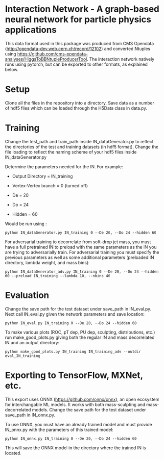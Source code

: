 Interaction Network - A graph-based neural network for particle physics applications
======================================================================================

This data format used in this package was produced from CMS Opendata (http://opendata-dev.web.cern.ch/record/12102) and converted 
Ntuples using https://github.com/cms-opendata-analyses/HiggsToBBNtupleProducerTool. The interaction
network natively runs using pytorch, but can be exported to other formats, as explained below.

Setup
======================================================================================
Clone all the files in the repository into a directory. Save data as a number of hdf5 files which can be loaded through the H5Data 
class in data.py.

Training
======================================================================================

Change the test_path and train_path inside IN_dataGenerator.py to reflect the directories of the test and training datasets 
(in hdf5 format). Change the file loading to reflect the naming scheme of your hdf5 files inside IN_dataGenerator.py

Determine the parameters needed for the IN. For example: 

  - Output Directory = IN_training

  - Vertex-Vertex branch = 0 (turned off)

  - De = 20 

  - Do = 24

  - Hidden = 60


Would be run using :

```
python IN_dataGenerator.py IN_training 0 --De 20, --Do 24 --hidden 60 
```


For adversarial training to decorrelate from soft-drop jet mass, you must have a full pretrained IN to preload with the same parameters
as the IN you are trying to adversarially train. For adversarial training you must specify the previous parameters as well as some 
additional parameters (preloaded IN directory, lambda weight, and mass bins): 

```
python IN_dataGenerator_adv.py IN_training 0 --De 20, --Do 24 --hidden 60 --preload IN_training --lambda 10, --nbins 40  
```

Evaluation 
=====================================================================================

Change the save path for the test dataset under save_path in IN_eval.py. Next call IN_eval.py given the network parameters and save 
location: 

```
python IN_eval.py IN_training 0 --De 20, --Do 24 --hidden 60 
```

To make various plots (ROC, pT dep, PU dep, sculpting, distributions, etc.) run make_good_plots.py giving both the regular IN and 
mass decorrelated IN and an output directory: 

```
python make_good_plots.py IN_training IN_training_adv --outdir eval_IN_training 
```

Exporting to TensorFlow, MXNet, etc.
====================================================================================
This export uses ONNX (https://github.com/onnx/onnx), an open ecosystem for interchangable ML models. 
It works with both mass-sculpting and mass-decorrelated models. Change the save path for the test dataset under save_path in IN_onnx.py.

To use ONNX, you must have an already trained model and must provide IN_onnx.py with the parameters of this trained model: 

```
python IN_onnx.py IN_training 0 --De 20, --Do 24 --hidden 60 
```

This will save the ONNX model in the directory where the trained IN is located. 
